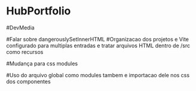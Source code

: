 # HubPortfolio


#DevMedia

#Falar sobre dangerouslySetInnerHTML
#Organizacao dos projetos e Vite configurado para multiplas entradas e tratar arquivos HTML dentro de /src como recursos

#Mudança para css modules

#Uso do arquivo global como modules tambem e importacao dele nos css dos componentes
